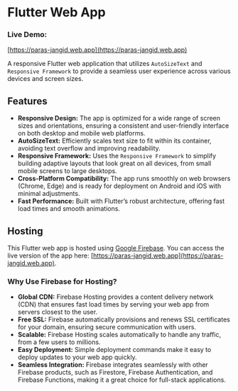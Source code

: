 # Flutter Web App

### Live Demo:  
[https://paras-jangid.web.app](https://paras-jangid.web.app)

A responsive Flutter web application that utilizes `AutoSizeText` and `Responsive Framework` to provide a seamless user experience across various devices and screen sizes.

## Features

- **Responsive Design:** The app is optimized for a wide range of screen sizes and orientations, ensuring a consistent and user-friendly interface on both desktop and mobile web platforms.
- **AutoSizeText:** Efficiently scales text size to fit within its container, avoiding text overflow and improving readability.
- **Responsive Framework:** Uses the `Responsive Framework` to simplify building adaptive layouts that look great on all devices, from small mobile screens to large desktops.
- **Cross-Platform Compatibility:** The app runs smoothly on web browsers (Chrome, Edge) and is ready for deployment on Android and iOS with minimal adjustments.
- **Fast Performance:** Built with Flutter’s robust architecture, offering fast load times and smooth animations.

## Hosting

This Flutter web app is hosted using [Google Firebase](https://firebase.google.com/). You can access the live version of the app here: [https://paras-jangid.web.app](https://paras-jangid.web.app).

### Why Use Firebase for Hosting?

- **Global CDN:** Firebase Hosting provides a content delivery network (CDN) that ensures fast load times by serving your web app from servers closest to the user.
- **Free SSL:** Firebase automatically provisions and renews SSL certificates for your domain, ensuring secure communication with users.
- **Scalable:** Firebase Hosting scales automatically to handle any traffic, from a few users to millions.
- **Easy Deployment:** Simple deployment commands make it easy to deploy updates to your web app quickly.
- **Seamless Integration:** Firebase integrates seamlessly with other Firebase products, such as Firestore, Firebase Authentication, and Firebase Functions, making it a great choice for full-stack applications.
